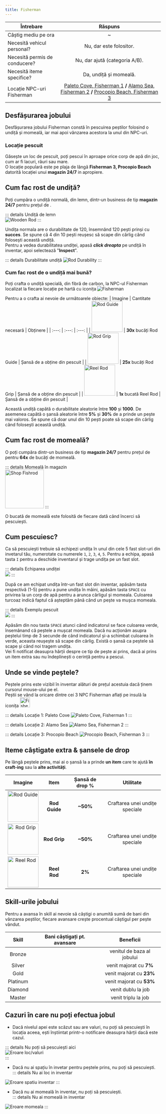 ```yaml
---
title: Fisherman
---
```


| Întrebare   | Răspuns |
| ----------- | :-----------: |
| Câștig mediu pe ora | ~<Dinero :amount='1500' /> |
| Necesită vehicul personal? | Nu, dar este folositor. |
| Necesită permis de conducere? | Nu, dar ajută (categoria A/B). |
| Necesită iteme specifice? | Da, undiță și momeală. |
| Locație NPC-uri Fisherman | [Paleto Cove, Fisherman 1](https://i.imgur.com/5mGr5NE.png) **/** [Alamo Sea, Fisherman 2](https://i.imgur.com/AoslGiy.png) **/** [Procopio Beach, Fisherman 3](https://i.imgur.com/0Ur4iDk.png) |

## Desfășurarea jobului

Desfășurarea jobului Fisherman constă în pescuirea peștilor folosind o undiță și momeală, iar mai apoi vânzarea acestora la unul din NPC-uri.  

### Locație pescuit  

Găsește un loc de pescuit, poți pescui în aproape orice corp de apă din joc, cum ar fi lacuri, râuri sau mare.  
O locație populară este pe plaja de lângă **Fisherman 3, Procopio Beach** datorită locației unui **magazin 24/7** in apropiere. 

## Cum fac rost de undiță?

Poți cumpăra o undiță normală, din lemn, dintr-un business de tip **magazin 24/7** pentru prețul de <Dinero :amount='100' />.  

::: details Undiță de lemn  
  <Image src="https://i.imgur.com/i8RG0sN.png" alt="Wooden Rod" />
:::

Undița normala are o durabilitate de 120, însemnând 120 pești prinși cu **succes**. Se spune că 4 din 10 pești reușesc să scape din cârlig când folosești această undiță.  
Pentru a vedea durabilitatea undiței, apasă _**click dreapta**_ pe undiță în inventar, apoi selectează "**Inspect**".  

::: details Durabilitate undiță
  <Image src="https://i.imgur.com/l24Y6He.png" alt="Rod Durability" />
:::  
 
### Cum fac rost de o undiță mai bună?  

Poți crafta o undiță specială, din fibră de carbon, la NPC-ul Fisherman localizat la fiecare locație pe hartă cu iconița <Image src="https://i.imgur.com/W89GtyV.png" alt="Fisherman" />

Pentru a o crafta ai nevoie de următoarele obiecte:
| Imagine | Cantitate necesară | Obținere |
| :---: | :---: | :---: |
| <Image src="https://i.imgur.com/Wnnlxz8.png" alt="Rod Guide" width="100" /> | **30x** bucăți Rod Guide | Șansă de a obține din pescuit |
| <Image src="https://i.imgur.com/IF3BKBI.png" alt="Rod Grip" width="100" /> | **25x** bucăți Rod Grip | Șansă de a obține din pescuit |
| <Image src="https://i.imgur.com/mF8EOhE.png" alt="Reel Rod" width="100" /> | **1x** bucată Reel Rod | Șansă de a obține din pescuit |  

Această undiță capătă o durabilitate aleatorie între **100** și **1000**. De asemenea capătă o șansă aleatorie între **5%** și **30%** de a prinde un pește mai valoros. Se spune că doar unul din 10 pești poate să scape din cârlig când folosești această undiță.

## Cum fac rost de momeală?

O poți cumpăra dintr-un business de tip **magazin 24/7** pentru prețul de <Dinero :amount='64' /> pentru **64x** de bucăți de momeală.  

::: details Momeală în magazin   
  <Image src="https://i.imgur.com/qdsVOWE.png" alt="Shop Fishrod" width="125" />
:::  

O bucată de momeală este folosită de fiecare dată când încerci să pescuiești.

## Cum pescuiesc?

Ca să pescuiești trebuie să echipezi undița în unul din cele 5 fast slot-uri din invetarul tău, numerotate cu numerele `1`, `2`, `3`, `4`, `5`. Pentru a echipa, apasă tasta `I` pentru a deschide inventarul și trage undița pe un fast slot.

::: details Echiparea undiței  
  <Image src="https://i.imgur.com/XpaQb63.gif" />
:::  

După ce am echipat undița într-un fast slot din inventar, apăsăm tasta respectivă (1-5) pentru a pune undița în mâini, apăsăm tasta `SPACE` cu privirea la un corp de apă pentru a arunca cârligul și momeala. Culoarea turcoaz indică faptul că așteptăm până când un pește va mușca momeala.  

::: details Exemplu pescuit  
  <Image src="https://i.imgur.com/qXwSTRb.gif" />
:::  

Apăsăm din nou tasta `SPACE` atunci când indicatorul se face culoarea verde, însemânand că peștele a mușcat momeala. Dacă nu acționăm asupra peștelui timp de 3 secunde de când indicatorul și-a schimbat culoarea în verde, aceasta reușește să scape din cârlig.
Există o șansă ca peștele să scape și când noi tragem undița.  
Vei fi notificat deasupra hărții despre ce tip de pește ai prins, dacă ai prins un item extra sau nu îndeplinești o cerință pentru a pescui.

## Unde se vinde peștele?

Peștele prins este vizibil în inventar alături de prețul acestuia dacă ținem cursorul mouse-ului pe el.  
Peștii se vând la oricare dintre cei 3 NPC Fisherman aflați pe insulă la iconița <Image src="https://i.imgur.com/W89GtyV.png" alt="Fisherman Icon" width="32" />

::: details Locație 1: Paleto Cove
  <Image src="https://i.imgur.com/5mGr5NE.png" alt="Paleto Cove, Fisherman 1" />
:::  

::: details Locație 2: Alamo Sea
  <Image src="https://i.imgur.com/AoslGiy.png" alt="Alamo Sea, Fisherman 2" />
:::  

::: details Locație 3: Procopio Beach 
  <Image src="https://i.imgur.com/0Ur4iDk.png" alt="Procopio Beach, Fisherman 3" />
:::  

<!-- Un tabel cu toți peștii din apele statului San Adreas și șansele de prindere: [enciclopedie pești](./fisherman-fishes.md/) -->

## Iteme câștigate extra & șansele de drop

Pe lângă peștele prins, mai ai o șansă la a prinde **un item** care te ajută **în craft-ing** sau la **alte activități**.  

| Imagine | Item | Șansă de drop % | Utilitate
| :-----------: | :-----------: | :-----------: | :-----------: |
| <Image src="https://i.imgur.com/Wnnlxz8.png" alt="Rod Guide" width="100" /> | **Rod Guide** |  **~50%**  | Craftarea unei undițe speciale |
| <Image src="https://i.imgur.com/IF3BKBI.png" alt="Rod Grip" width="100" /> | **Rod Grip** |  **~50%** | Craftarea unei undițe speciale |
| <Image src="https://i.imgur.com/mF8EOhE.png" alt="Reel Rod" width="100" /> | **Reel Rod** | **2%**  | Craftarea unei undițe speciale |
 
## Skill-urile jobului

Pentru a avansa în skill ai nevoie să câștigi o anumită sumă de bani din vânzarea peștilor, fiecare avansare crește procentual câștigul per pește vândut.  

| **Skill** | **Bani câștigați pt. avansare** | **Beneficii**
| :-----------: | :-----------: | :-----------: |
| Bronze | <Dinero :amount='0' /> | venitul de baza al jobului |
| Silver | <Dinero :amount='15000' /> | venit majorat cu **7%** |
| Gold | <Dinero :amount='75000' /> | venit majorat cu **23%** |
| Platinum | <Dinero :amount='250000' /> | venit majorat cu **53%** |
| Diamond | <Dinero :amount='750000' /> | venit dublu la job |
| Master | <Dinero :amount='1500000' /> | venit triplu la job |

## Cazuri în care nu poți efectua jobul  
 
- Dacă nivelul apei este scăzut sau are valuri, nu poți să pescuiești în locația aceea, ești înștiintat printr-o notificare deasupra hărții dacă este cazul.  

::: details Nu poți să pescuiești aici  
 <Image src="https://i.imgur.com/z0OnAOM.png" alt="Eroare loc/valuri" />  
:::  

- Dacă nu ai spațiu în invetar pentru peștele prins, nu poți să pescuiești.  
::: details Nu ai loc in inventar  
 <Image src="https://i.imgur.com/rE8Cvc9.png" alt="Eroare spatiu inventar" />  
:::  

- Dacă nu ai momeală în inventar, nu poți să pescuiești.  
::: details Nu ai momeală in inventar  
 <Image src="https://i.imgur.com/1zQ91yu.png" alt="Eroare momeala" />  
:::  
